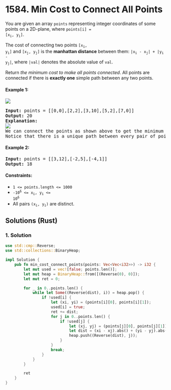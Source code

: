 # 1584. Min Cost to Connect All Points
You are given an array `points` representing integer coordinates of some points on a 2D-plane, where <code>points[i] = [x<sub>i</sub>, y<sub>i</sub>]</code>.

The cost of connecting two points <code>[x<sub>i</sub>, y<sub>i</sub>]</code> and <code>[x<sub>j</sub>, y<sub>j</sub>]</code> is the **manhattan distance** between them: <code>|x<sub>i</sub> - x<sub>j</sub>| + |y<sub>i</sub> - y<sub>j</sub>|</code>, where `|val|` denotes the absolute value of `val`.

Return *the minimum cost to make all points connected*. All points are connected if there is **exactly one** simple path between any two points.

#### Example 1:
![](https://assets.leetcode.com/uploads/2020/08/26/d.png)
<pre>
<strong>Input:</strong> points = [[0,0],[2,2],[3,10],[5,2],[7,0]]
<strong>Output:</strong> 20
<strong>Explanation:</strong>
<img src="https://assets.leetcode.com/uploads/2020/08/26/c.png">
We can connect the points as shown above to get the minimum cost of 20.
Notice that there is a unique path between every pair of points.
</pre>

#### Example 2:
<pre>
<strong>Input:</strong> points = [[3,12],[-2,5],[-4,1]]
<strong>Output:</strong> 18
</pre>

#### Constraints:
* `1 <= points.length <= 1000`
* <code>-10<sup>6</sup> <= x<sub>i</sub>, y<sub>i</sub> <= 10<sup>6</sup></code>
* All pairs <code>(x<sub>i</sub>, y<sub>i</sub>)</code> are distinct.

## Solutions (Rust)

### 1. Solution
```Rust
use std::cmp::Reverse;
use std::collections::BinaryHeap;

impl Solution {
    pub fn min_cost_connect_points(points: Vec<Vec<i32>>) -> i32 {
        let mut used = vec![false; points.len()];
        let mut heap = BinaryHeap::from([(Reverse(0), 0)]);
        let mut ret = 0;

        for _ in 0..points.len() {
            while let Some((Reverse(dist), i)) = heap.pop() {
                if !used[i] {
                    let (xi, yi) = (points[i][0], points[i][1]);
                    used[i] = true;
                    ret += dist;
                    for j in 0..points.len() {
                        if !used[j] {
                            let (xj, yj) = (points[j][0], points[j][1]);
                            let dist = (xi - xj).abs() + (yi - yj).abs();
                            heap.push((Reverse(dist), j));
                        }
                    }
                    break;
                }
            }
        }

        ret
    }
}
```
